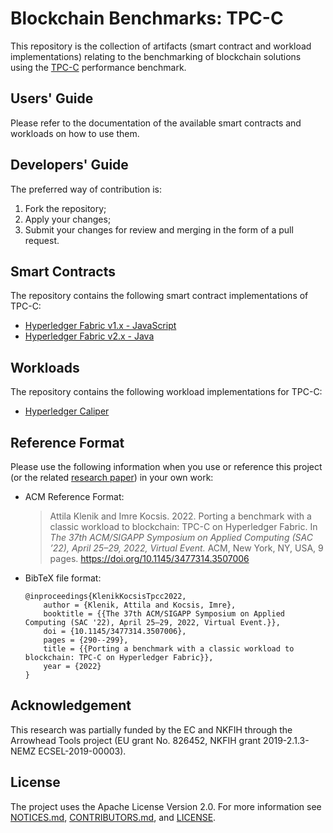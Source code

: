 # Blockchain Benchmarks: TPC-C

This repository is the collection of artifacts (smart contract and workload implementations) relating to the benchmarking of blockchain solutions using the [TPC-C](https://www.tpc.org/tpcc/) performance benchmark.

## Users' Guide

Please refer to the documentation of the available smart contracts and workloads on how to use them.

## Developers' Guide

The preferred way of contribution is: 
1. Fork the repository;
2. Apply your changes;
3. Submit your changes for review and merging in the form of a pull request.

## Smart Contracts

The repository contains the following smart contract implementations of TPC-C:

* [Hyperledger Fabric v1.x - JavaScript](smart-contract/hyperledger-fabric/v1/javascript/README.md)
* [Hyperledger Fabric v2.x - Java](smart-contract/hyperledger-fabric/v2/java/README.md)

## Workloads

The repository contains the following workload implementations for TPC-C:
* [Hyperledger Caliper](workload/caliper/README.md)

## Reference Format

Please use the following information when you use or reference this project (or the related [research paper](https://dl.acm.org/doi/10.1145/3477314.3507006)) in your own work:
* ACM Reference Format:
    > Attila Klenik and Imre Kocsis. 2022. Porting a benchmark with a classic workload to blockchain: TPC-C on Hyperledger Fabric. In _The 37th ACM/SIGAPP Symposium on Applied Computing (SAC ’22), April 25–29, 2022, Virtual Event._ ACM, New York, NY, USA, 9 pages. https://doi.org/10.1145/3477314.3507006
* BibTeX file format:
    ```
    @inproceedings{KlenikKocsisTpcc2022,
        author = {Klenik, Attila and Kocsis, Imre},
        booktitle = {{The 37th ACM/SIGAPP Symposium on Applied Computing (SAC '22), April 25–29, 2022, Virtual Event.}},
        doi = {10.1145/3477314.3507006},
        pages = {290--299},
        title = {{Porting a benchmark with a classic workload to blockchain: TPC-C on Hyperledger Fabric}},
        year = {2022}
    }
    ```

## Acknowledgement

This research was partially funded by the EC and NKFIH through the Arrowhead Tools project (EU grant No. 826452, NKFIH grant 2019-2.1.3-NEMZ ECSEL-2019-00003).

## License

The project uses the Apache License Version 2.0. For more information see [NOTICES.md](NOTICES.md), [CONTRIBUTORS.md](CONTRIBUTORS.md), and [LICENSE](LICENSE).
